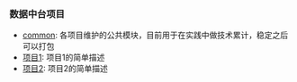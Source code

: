 ### 数据中台项目

* [common](./common/README.md): 各项目维护的公共模块，目前用于在实践中做技术累计，稳定之后可以打包
* [项目1](./project_one/README.md): 项目1的简单描述
* [项目2](./project_two/README.md): 项目2的简单描述

